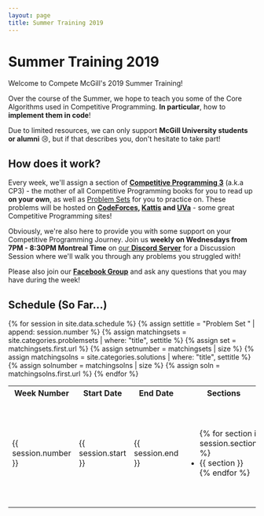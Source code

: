 ```yaml
---
layout: page
title: Summer Training 2019
---
```


# Summer Training 2019

Welcome to Compete McGill's 2019 Summer Training!

Over the course of the Summer, we hope to teach you some of the Core Algorithms used in Competitive Programming. **In particular**, how to **implement them in code**!

Due to limited resources, we can only support **McGill University students or alumni** :cry:, but if that describes you, don't hesitate to take part!

## How does it work?

Every week, we'll assign a section of **[Competitive Programming 3](https://cpbook.net/)** (a.k.a CP3) - the mother of all Competitive Programming books for you to read up **on your own**, as well as [Problem Sets](/problemsets/) for you to
practice on. These problems will be hosted on **[CodeForces](https://codeforces.com/), [Kattis](https://open.kattis.com/) and [UVa](https://uva.onlinejudge.org/)** - some great Competitive Programming sites! 

Obviously, we're also here to provide you with some support on your Competitive Programming Journey. Join us **weekly on Wednesdays from 7PM - 8:30PM Montreal Time** on [our **Discord Server**](https://discord.gg/JhZQWPW) for a Discussion Session
where we'll walk you through any problems you struggled with!

Please also join our **[Facebook Group](https://www.facebook.com/groups/856545804677764/)** and ask any questions that you may have during the week!

## Schedule (So Far...)

<table>
<tr> 
    <th>Week Number</th>
    <th>Start Date</th>
    <th>End Date</th>
    <th>Sections</th>
    <th>Problem Set</th>
</tr>
{% for session in site.data.schedule %}
{% assign settitle = "Problem Set " | append: session.number %}
{% assign matchingsets = site.categories.problemsets | where: "title", settitle %}
{% assign set = matchingsets.first.url %}
{% assign setnumber = matchingsets | size %}
{% assign matchingsolns = site.categories.solutions | where: "title", settitle %}
{% assign solnumber = matchingsolns | size %}
{% assign soln = matchingsolns.first.url %}
<tr>
    <td>{{ session.number }}</td>
    <td>{{ session.start }} </td>
    <td>{{ session.end }} </td>
    <td>
        <ul>
        {% for section in session.sections %} 
            <li> {{ section }} </li>
        {% endfor %}
        </ul>
    </td>
    <td>
        <ul>
            {% if setnumber >0 %}<li> <a href="{{site.baseurl}}{{set}}">Problem Set {{session.number}}</a></li> {% endif %}
            {% if solnumber >0 %}<li> <a href="{{site.baseurl}}{{soln}}">Solution Set {{session.number}}</a></li> {% endif %}
        </ul>
    </td>
</tr>
{% endfor %}
</table>


